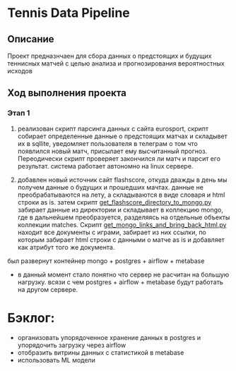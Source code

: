 # Tennis Data Pipeline

## Описание
Проект предназнчаен для сбора данных о предстоящих и будущих теннисных матчей с целью анализа и прогнозирования вероятностных исходов


## Ход выполнения проекта

### Этап 1

1. реализован скрипт парсинга данных с сайта eurosport, скрипт собирает определенные данные о предстоящих матчах и складывет их в sqllite, уведомляет пользователя в телеграм о том что появлился новый матч, присылает ему высчитанный прогноз. Переодически скрипт проверяет закончился ли матч и парсит его результат. 
система работает автономно на linux сервере. 

2. добавлен новый источник сайт flashscore, откуда дважды в день мы получем данные о будущих и прошедших мачтах. данные не преобрабатываются на лету, а складываются в виде словаря и html строки as is. 
затем скрипт [get_flashscore_directory_to_mongo.py](scripts/get_flashscore_directory_to_mongo.py) забирает данные из директории и складывает в коллекцию mongo, где в дальнейшем преобразуется, разделяясь на отдельные объекты коллекции matches.
Скрипт [get_mongo_links_and_bring_back_html.py](scripts/get_mongo_links_and_bring_back_html.py) находит все документы с играми, забирает из них ссылки, по которым забирает html строки с данными о матче as is и добавляет как атрибут того же документа.

был развернут контейнер mongo + postgres + airflow + metabase
* в данный момент стало понятно что сервер не расчитан на большую нагрузку. всязи с чем postgres + airflow + metabase будут работать на другом сервере.

# Бэклог:

- организовать упорядоченное хранение данных в postgres и упорядочить загрузку через airflow 
- отобразить витрины данных с статистикой в metabase
- использовать ML модели  